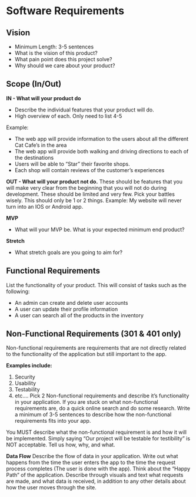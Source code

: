 # Software Requirements

## Vision
- Minimum Length: 3-5 sentences
- What is the vision of this product?
- What pain point does this project solve?
- Why should we care about your product?

## Scope (In/Out)
**IN - What will your product do**
- Describe the individual features that your product will do.
- High overview of each. Only need to list 4-5

Example:  
- The web app will provide information to the users about all the different Cat Cafe’s in the area
- The web app will provide both walking and driving directions to each of the destinations
- Users will be able to “Star” their favorite shops.
- Each shop will contain reviews of the customer’s experiences

**OUT - What will your product not do.**
These should be features that you will make very clear from the beginning that you will not do during development. These should be limited and very few. Pick your battles wisely. This should only be 1 or 2 things. Example: My website will never turn into an IOS or Android app.

**MVP**
- What will your MVP be. What is your expected minimum end product?

**Stretch**
- What stretch goals are you going to aim for?

## Functional Requirements
List the functionality of your product. This will consist of tasks such as the following:

- An admin can create and delete user accounts
- A user can update their profile information
- A user can search all of the products in the inventory

## Non-Functional Requirements (301 & 401 only)
Non-functional requirements are requirements that are not directly related to the functionality of the application but still important to the app.

**Examples include:**
1. Security
1. Usability
1. Testability
1. etc….
Pick 2 Non-functional requirements and describe it’s functionality in your application. If you are stuck on what non-functional requirements are, do a quick online search and do some research. Write a minimum of 3-5 sentences to describe how the non-functional requirements fits into your app.  

You MUST describe what the non-functional requirement is and how it will be implemented. Simply saying “Our project will be testable for testibility” is NOT acceptable. Tell us how, why, and what.  

**Data Flow**
Describe the flow of data in your application. Write out what happens from the time the user enters the app to the time the request process completes (The user is done with the app). Think about the “Happy Path” of the application. Describe through visuals and text what requests are made, and what data is received, in addition to any other details about how the user moves through the site.